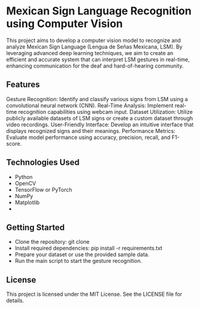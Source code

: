 # Mexican Sign Language Recognition using Computer Vision
This project aims to develop a computer vision model to recognize and analyze Mexican Sign Language (Lengua de Señas Mexicana, LSM). By leveraging advanced deep learning techniques, we aim to create an efficient and accurate system that can interpret LSM gestures in real-time, enhancing communication for the deaf and hard-of-hearing community.

## Features
Gesture Recognition: Identify and classify various signs from LSM using a convolutional neural network (CNN).
Real-Time Analysis: Implement real-time recognition capabilities using webcam input.
Dataset Utilization: Utilize publicly available datasets of LSM signs or create a custom dataset through video recordings.
User-Friendly Interface: Develop an intuitive interface that displays recognized signs and their meanings.
Performance Metrics: Evaluate model performance using accuracy, precision, recall, and F1-score.

## Technologies Used
- Python
- OpenCV
- TensorFlow or PyTorch
- NumPy
- Matplotlib
- 
## Getting Started
- Clone the repository: git clone <repository-url>
- Install required dependencies: pip install -r requirements.txt
- Prepare your dataset or use the provided sample data.
- Run the main script to start the gesture recognition.

## License
This project is licensed under the MIT License. See the LICENSE file for details.
